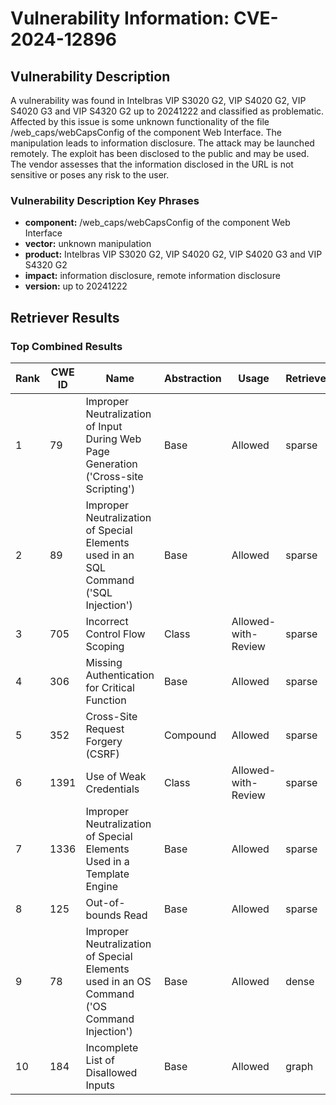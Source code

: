 # Vulnerability Information: CVE-2024-12896

## Vulnerability Description
A vulnerability was found in Intelbras VIP S3020 G2, VIP S4020 G2, VIP S4020 G3 and VIP S4320 G2 up to 20241222 and classified as problematic. Affected by this issue is some unknown functionality of the file /web_caps/webCapsConfig of the component Web Interface. The manipulation leads to information disclosure. The attack may be launched remotely. The exploit has been disclosed to the public and may be used. The vendor assesses that the information disclosed in the URL is not sensitive or poses any risk to the user.

### Vulnerability Description Key Phrases
- **component:** /web_caps/webCapsConfig of the component Web Interface
- **vector:** unknown manipulation
- **product:** Intelbras VIP S3020 G2, VIP S4020 G2, VIP S4020 G3 and VIP S4320 G2
- **impact:** information disclosure, remote information disclosure
- **version:** up to 20241222

## Retriever Results

### Top Combined Results

| Rank | CWE ID | Name | Abstraction | Usage  | Retrievers | Individual Scores |
|------|--------|------|-------------|-------|------------|-------------------|
| 1 | 79 | Improper Neutralization of Input During Web Page Generation ('Cross-site Scripting') | Base | Allowed | sparse | 0.194 |
| 2 | 89 | Improper Neutralization of Special Elements used in an SQL Command ('SQL Injection') | Base | Allowed | sparse | 0.187 |
| 3 | 705 | Incorrect Control Flow Scoping | Class | Allowed-with-Review | sparse | 0.160 |
| 4 | 306 | Missing Authentication for Critical Function | Base | Allowed | sparse | 0.160 |
| 5 | 352 | Cross-Site Request Forgery (CSRF) | Compound | Allowed | sparse | 0.156 |
| 6 | 1391 | Use of Weak Credentials | Class | Allowed-with-Review | sparse | 0.156 |
| 7 | 1336 | Improper Neutralization of Special Elements Used in a Template Engine | Base | Allowed | sparse | 0.155 |
| 8 | 125 | Out-of-bounds Read | Base | Allowed | sparse | 0.155 |
| 9 | 78 | Improper Neutralization of Special Elements used in an OS Command ('OS Command Injection') | Base | Allowed | dense | 0.621 |
| 10 | 184 | Incomplete List of Disallowed Inputs | Base | Allowed | graph | 0.002 |

